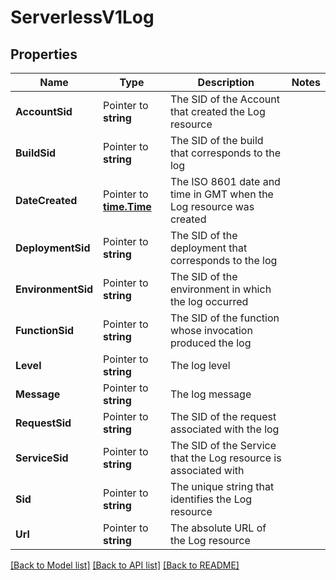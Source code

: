 # ServerlessV1Log

## Properties

Name | Type | Description | Notes
------------ | ------------- | ------------- | -------------
**AccountSid** | Pointer to **string** | The SID of the Account that created the Log resource |
**BuildSid** | Pointer to **string** | The SID of the build that corresponds to the log |
**DateCreated** | Pointer to [**time.Time**](time.Time.md) | The ISO 8601 date and time in GMT when the Log resource was created |
**DeploymentSid** | Pointer to **string** | The SID of the deployment that corresponds to the log |
**EnvironmentSid** | Pointer to **string** | The SID of the environment in which the log occurred |
**FunctionSid** | Pointer to **string** | The SID of the function whose invocation produced the log |
**Level** | Pointer to **string** | The log level |
**Message** | Pointer to **string** | The log message |
**RequestSid** | Pointer to **string** | The SID of the request associated with the log |
**ServiceSid** | Pointer to **string** | The SID of the Service that the Log resource is associated with |
**Sid** | Pointer to **string** | The unique string that identifies the Log resource |
**Url** | Pointer to **string** | The absolute URL of the Log resource |

[[Back to Model list]](../README.md#documentation-for-models) [[Back to API list]](../README.md#documentation-for-api-endpoints) [[Back to README]](../README.md)


